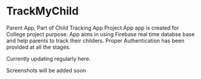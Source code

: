 # TrackMyChild
Parent App, Part of Child Tracking App Project
App app is created for College project purpose.
App aims in using Firebase real time databse base and help parents to track their childers. Proper Authentication has been provided
at all the stages. 

Currently updating regularly here.

Screenshots will be added soon
